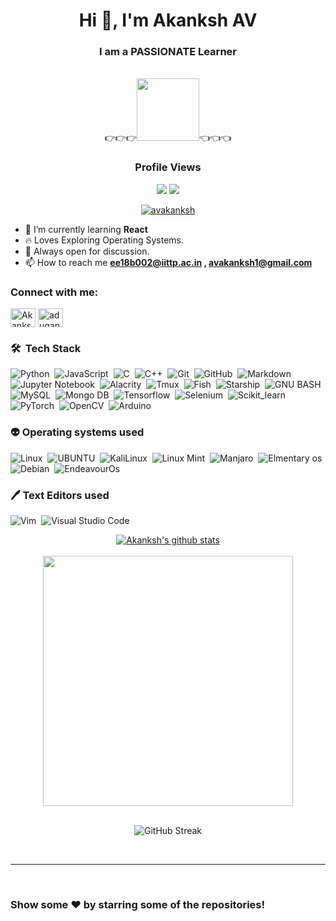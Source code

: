
<h1 align="center">Hi 👋, I'm Akanksh AV</h1>
<h3 align="center">I am a PASSIONATE Learner</h3>
<br>

<div align="center">👉👉👉<a href="https://avakanksh.pp.ua" target="_blank" ><img src="https://www.avakanksh.pp.ua/images/logo-dark.png" width="100px"></a>👈👈👈</div>
<h3 align="center">Profile Views</h3>
<p align="center" > 
  <img src="https://profile-counter.glitch.me/AvAkanksh/count.svg" />  
  <img src="https://raw.githack.com/AvAkanksh/AvAkanksh/output/github-contribution-grid-snake-dark.svg">
</p>

<p align="center"> <a href="https://github.com/ryo-ma/github-profile-trophy"><img src="https://github-profile-trophy.vercel.app/?username=avakanksh&theme=onedark&no-bg=true&no-frame=true&column=7" alt="avakanksh" /></a> </p>

- 🌱 I’m currently learning **React**
- 🔥 Loves Exploring Operating Systems.
- 🍾 Always open for discussion.
- 📫 How to reach me **ee18b002@iittp.ac.in , avakanksh1@gmail.com**

<h3 align="left">Connect with me:</h3>

<p align="left">
<a href="https://linkedin.com/in/av-akanksh" target="blank"><img align="center" src="https://www.vectorlogo.zone/logos/linkedin/linkedin-icon.svg" alt="Akanksh" height="30" width="40" /></a>
<a href="https://kaggle.com/avakanksh1" target="blank"><img align="center" src="https://www.vectorlogo.zone/logos/kaggle/kaggle-ar21.svg" alt="adugani vanjari akanksh" height="30" width="40" /></a>
</p>    


### 🛠 &nbsp;Tech Stack

![Python](https://img.shields.io/badge/-Python-05122A?style=flat&logo=python)&nbsp;
![JavaScript](https://img.shields.io/badge/-JavaScript-05122A?style=flat&logo=javascript)&nbsp;
![C](https://img.shields.io/badge/-C-05122A?style=flat&logo=C&logoColor=A8B9CC)&nbsp;
![C++](https://img.shields.io/badge/-C++-05122A?style=flat&logo=C%2B%2B&logoColor=00599C)&nbsp;
![Git](https://img.shields.io/badge/-Git-05122A?style=flat&logo=git)&nbsp;
![GitHub](https://img.shields.io/badge/-GitHub-05122A?style=flat&logo=github)&nbsp;
![Markdown](https://img.shields.io/badge/-Markdown-05122A?style=flat&logo=markdown)&nbsp;
![Jupyter Notebook](https://img.shields.io/badge/-Jupyter%20Notebook-05122A?style=flat&logo=jupyter&logoColor=F37626)&nbsp;
![Alacrity](https://img.shields.io/badge/alacritty-F46D01?style=for-the-badge&logo=alacritty&logoColor=white)&nbsp;
![Tmux](https://img.shields.io/badge/tmux-1BB91F?style=for-the-badge&logo=tmux&logoColor=white)&nbsp;
![Fish](https://img.shields.io/badge/fish-4AAE46?style=for-the-badge&logo=fish&logoColor=white)&nbsp;
![Starship](https://img.shields.io/badge/starship-DD0B78?style=for-the-badge&logo=starship&logoColor=white)&nbsp;
![GNU BASH](https://img.shields.io/badge/GNU%20Bash-4EAA25?style=for-the-badge&logo=GNU%20Bash&logoColor=white)&nbsp;
![MySQL](https://img.shields.io/badge/-MySQL-05122A?style=flat&logo=mysql&logoColor=4479A1)&nbsp;
![Mongo DB](https://img.shields.io/badge/MongoDB-4EA94B?style=for-the-badge&logo=mongodb&logoColor=white)&nbsp;
![Tensorflow](https://img.shields.io/badge/Tensorflow-fe7e01?style=for-the-badge&logo=tensorflow&logoColor=white)&nbsp;
![Selenium](https://img.shields.io/badge/Selenium-01b500?style=for-the-badge&logo=selenium&logoColor=white)&nbsp;
![Scikit_learn](https://img.shields.io/badge/scikit%20learn-f99a37?style=for-the-badge&logo=scikit-learn&logoColor=white)&nbsp;
![PyTorch](https://img.shields.io/badge/pytorch-e3482b?style=for-the-badge&logo=pytorch&logoColor=white)&nbsp;
![OpenCV](https://img.shields.io/badge/opencv-0001fe?style=for-the-badge&logo=opencv&logoColor=white)&nbsp;
![Arduino](https://img.shields.io/badge/arduino-19979c?style=for-the-badge&logo=arduino&logoColor=white)&nbsp;

### 👽 Operating systems used

![Linux](https://img.shields.io/badge/Linux-FCC624?style=for-the-badge&logo=linux&logoColor=black)&nbsp;
![UBUNTU](https://img.shields.io/badge/Ubuntu-E95420?style=for-the-badge&logo=ubuntu&logoColor=white)&nbsp;
![KaliLinux](https://img.shields.io/badge/Kali_Linux-557C94?style=for-the-badge&logo=kali-linux&logoColor=white)&nbsp;
![Linux Mint](https://img.shields.io/badge/Linux_Mint-87CF3E?style=for-the-badge&logo=linux-mint&logoColor=white)&nbsp;
![Manjaro](https://img.shields.io/badge/manjaro-35BF5C?style=for-the-badge&logo=manjaro&logoColor=white)&nbsp;
![Elmentary os](https://img.shields.io/badge/Elementary%20OS-64BAFF?style=for-the-badge&logo=elementary&logoColor=white)&nbsp;
![Debian](https://img.shields.io/badge/Debian-A81D33?style=for-the-badge&logo=debian&logoColor=white)&nbsp;
![EndeavourOs](https://img.shields.io/badge/EndeavourOs-7e3ebe?style=for-the-badge&logo=endeavouros&logoColor=white)

### 🖊️ Text Editors used

![Vim](https://img.shields.io/badge/VIM-%2311AB00.svg?&style=for-the-badge&logo=vim&logoColor=white)&nbsp;
![Visual Studio Code](https://img.shields.io/badge/-Visual%20Studio%20Code-05122A?style=flat&logo=visual-studio-code&logoColor=007ACC)&nbsp;

<div align="center">
<a href="https://github.com/AvAkanksh/AvAkanksh"><img align="center" src="https://github-readme-stats.vercel.app/api?username=AvAkanksh&show_icons=true&include_all_commits=true&theme=chartreuse-dark&hide_border=true" alt="Akanksh's github stats" /></a>
<br>
<br>
<a href="[https://github.com/anuraghazra/](https://github.com/AvAkanksh/AvAkanksh)"><img align="center" src="https://github-readme-stats.vercel.app/api/top-langs/?username=AvAkanksh&layout=compact&theme=chartreuse-dark&hide_border=true" width="400" /></a> 
<br>
<br>  
  

![GitHub Streak](https://github-readme-streak-stats.herokuapp.com?user=AvAkanksh&theme=blueberry_duo&stroke=00DD0A&currStreakNum=FFE20F&background=000000&border=DD272700&ring=00DD36&fire=FF8B00&sideNums=DDD90B)

  
</div>
<br> 
<hr>
<br>

### Show some ❤️ by starring some of the repositories!
